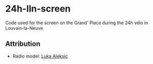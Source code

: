# 24h-lln-screen

Code used for the screen on the Grand' Place during the 24h vélo in Louvain-la-Neuve

## Attribution

- Radio model: [Luka Aleksic](https://aleksicluka.itch.io/low-poly-retro-radio)
